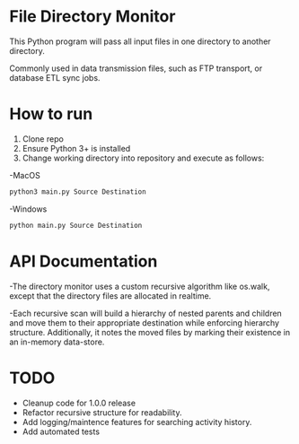 # File Directory Monitor

This Python program will pass all input files in one directory to another directory.

Commonly used in data transmission files, such as FTP transport, or database ETL sync jobs.

# How to run
1. Clone repo
2. Ensure Python 3+ is installed
3. Change working directory into repository and execute as follows:

-MacOS
```bash
python3 main.py Source Destination
```
-Windows
```bash
python main.py Source Destination
```

# API Documentation
-The directory monitor uses a custom recursive algorithm like os.walk, except that the directory files are allocated in realtime.

-Each recursive scan will build a hierarchy of nested parents and children and move them to their appropriate destination while enforcing hierarchy structure. Additionally, it notes the moved files by marking their existence in an in-memory data-store.

# TODO
- Cleanup code for 1.0.0 release
- Refactor recursive structure for readability.
- Add logging/maintence features for searching activity history.
- Add automated tests
